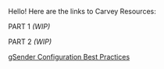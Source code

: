 Hello! Here are the links to Carvey Resources:

PART 1 *(WIP)*

PART 2 *(WIP)*

[gSender Configuration Best Practices](https://github.com/DigitalFabricationLab-NYIT-SoAD/resources/blob/main/Tutorials%26Templates/Carvey/gSenderConfig/README.md)
